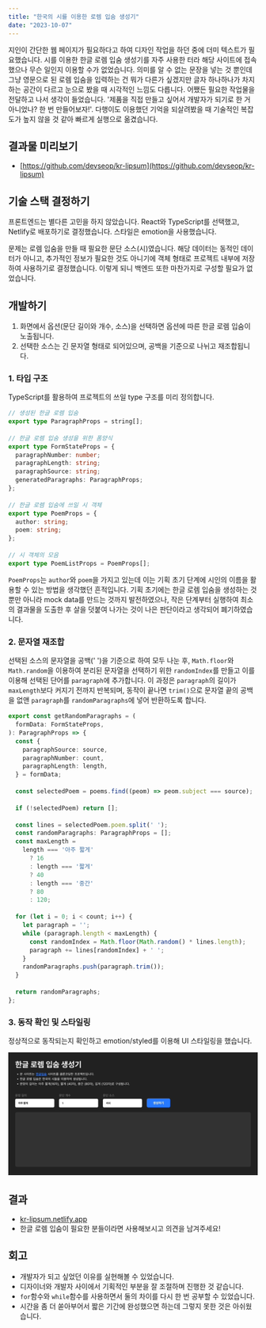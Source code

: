 ```yaml
---
title: "한국의 시를 이용한 로렘 입숨 생성기"
date: "2023-10-07"
---
```


지인이 간단한 웹 페이지가 필요하다고 하여 디자인 작업을 하던 중에 더미 텍스트가 필요했습니다. 시를 이용한 한글 로렘 입숨 생성기를 자주 사용한 터라 해당 사이트에 접속했으나 무슨 일인지 이용할 수가 없었습니다. 의미를 알 수 없는 문장을 넣는 것 뿐인데 그냥 영문으로 된 로렘 입숨을 입력하는 건 뭐가 다른가 싶겠지만 글자 하나하나가 차지하는 공간이 다르고 눈으로 봤을 때 시각적인 느낌도 다릅니다. 어쨌든 필요한 작업물을 전달하고 나서 생각이 들었습니다. '제품을 직접 만들고 싶어서 개발자가 되기로 한 거 아니었나? 한 번 만들어보자!'. 다행이도 이용했던 기억을 되살려봤을 때 기술적인 복잡도가 높지 않을 것 같아 빠르게 실행으로 옮겼습니다.

## 결과물 미리보기

- [https://github.com/devseop/kr-lipsum](https://github.com/devseop/kr-lipsum)

## 기술 스택 결정하기

프론트엔드는 별다른 고민을 하지 않았습니다. React와 TypeScript를 선택했고, Netlify로 배포하기로 결정했습니다. 스타일은 emotion을 사용했습니다.

문제는 로렘 입숨을 만들 때 필요한 문단 소스(시)였습니다. 해당 데이터는 동적인 데이터가 아니고, 추가적인 정보가 필요한 것도 아니기에 객체 형태로 프로젝트 내부에 저장하여 사용하기로 결정했습니다. 이렇게 되니 백엔드 또한 마찬가지로 구성할 필요가 없었습니다.

## 개발하기

1. 화면에서 옵션(문단 길이와 개수, 소스)을 선택하면 옵션에 따른 한글 로렘 입숨이 노출됩니다.
2. 선택한 소스는 긴 문자열 형태로 되어있으며, 공백을 기준으로 나뉘고 재조합됩니다.

### 1. 타입 구조

TypeScript를 활용하여 프로젝트의 쓰일 type 구조를 미리 정의합니다.

```ts
// 생성된 한글 로렘 입숨
export type ParagraphProps = string[];

// 한글 로렘 입숨 생성을 위한 폼양식
export type FormStateProps = {
  paragraphNumber: number;
  paragraphLength: string;
  paragraphSource: string;
  generatedParagraphs: ParagraphProps;
};

// 한글 로렘 입숨에 쓰일 시 객체
export type PoemProps = {
  author: string;
  poem: string;
};

// 시 객체의 모음
export type PoemListProps = PoemProps[];
```

`PoemProps`는 `author`와 `poem`을 가지고 있는데 이는 기획 초기 단계에 시인의 이름을 활용할 수 있는 방법을 생각했던 흔적입니다. 기획 초기에는 한글 로렘 입숨을 생성하는 것뿐만 아니라 mock data를 만드는 것까지 발전하였으나, 작은 단계부터 실행하여 최소의 결과물을 도출한 후 살을 덧붙여 나가는 것이 나은 판단이라고 생각되어 폐기하였습니다.

### 2. 문자열 재조합

선택된 소스의 문자열을 공백(' ')을 기준으로 하여 모두 나눈 후, `Math.floor`와 `Math.random`을 이용하여 분리된 문자열을 선택하기 위한 `randomIndex`를 만들고 이를 이용해 선택된 단어를 `paragraph`에 추가합니다. 이 과정은 `paragraph`의 길이가 `maxLength`보다 커지기 전까지 반복되며, 동작이 끝나면 `trim()`으로 문자열 끝의 공백을 없앤 `paragraph`를 `randomParagraphs`에 넣어 반환하도록 합니다.

```ts
export const getRandomParagraphs = (
  formData: FormStateProps,
): ParagraphProps => {
  const {
    paragraphSource: source,
    paragraphNumber: count,
    paragraphLength: length,
  } = formData;

  const selectedPoem = poems.find((peom) => peom.subject === source);

  if (!selectedPoem) return [];

  const lines = selectedPoem.poem.split(' ');
  const randomParagraphs: ParagraphProps = [];
  const maxLength =
    length === '아주 짧게'
      ? 16
      : length === '짧게'
      ? 40
      : length === '중간'
      ? 80
      : 120;

  for (let i = 0; i < count; i++) {
    let paragraph = '';
    while (paragraph.length < maxLength) {
      const randomIndex = Math.floor(Math.random() * lines.length);
      paragraph += lines[randomIndex] + ' ';
    }
    randomParagraphs.push(paragraph.trim());
  }

  return randomParagraphs;
};
```

### 3. 동작 확인 및 스타일링

정상적으로 동작되는지 확인하고 emotion/styled를 이용해 UI 스타일링을 했습니다.

![이미지](/assets/images/kr-lipsum.gif)

## 결과

- [kr-lipsum.netlify.app](https://kr-lipsum.netlify.app/)
- 한글 로렘 입숨이 필요한 분들이라면 사용해보시고 의견을 남겨주세요!

## 회고

- 개발자가 되고 싶었던 이유를 실현해볼 수 있었습니다.
- 디자이너와 개발자 사이에서 기획적인 부분을 잘 조절하며 진행한 것 같습니다.
- `for`함수와 `while`함수를 사용하면서 둘의 차이를 다시 한 번 공부할 수 있었습니다.
- 시간을 좀 더 쏟아부어서 짧은 기간에 완성했으면 하는데 그렇지 못한 것은 아쉬웠습니다.
